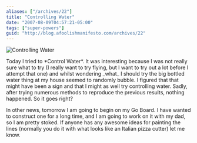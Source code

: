 ```yaml
---
aliases: ["/archives/22"]
title: "Controlling Water"
date: "2007-08-09T04:57:21-05:00"
tags: ["super-powers"]
guid: "http://blog.afoolishmanifesto.com/archives/22"
---
```

![Controlling Water](/wp-content/uploads/2007/08/controllingwater.png)

Today I tried to \*Control Water\*. It was interesting because I was not really sure what to try (I really want to try flying, but I want to try out a lot before I attempt that one) and whilst wondering \_what\_ I should try the big bottled water thing at my house seemed to randomly bubble. I figured that that might have been a sign and that I might as well try controlling water. Sadly, after trying numerous methods to reproduce the previous results, nothing happened. So it goes right?

In other news, tomorrow I am going to begin on my Go Board. I have wanted to construct one for a long time, and I am going to work on it with my dad, so I am pretty stoked. If anyone has any awesome ideas for painting the lines (normally you do it with what looks like an Italian pizza cutter) let me know.
